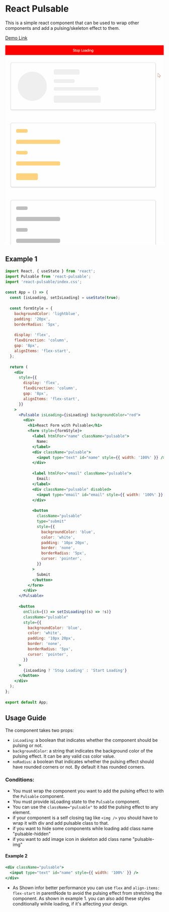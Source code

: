 # React Pulsable

This is a simple react component that can be used to wrap other components and add a pulsing/skeleton effect to them.

[Demo Link](https://k7fdzw.csb.app/)

![Demo Image](./screenshot.gif)

## Example 1

```jsx
import React, { useState } from 'react';
import Pulsable from 'react-pulsable';
import 'react-pulsable/index.css';

const App = () => {
  const [isLoading, setIsLoading] = useState(true);

  const formStyle = {
    backgroundColor: 'lightblue',
    padding: '20px',
    borderRadius: '5px',

    display: 'flex',
    flexDirection: 'column',
    gap: '8px',
    alignItems: 'flex-start',
  };

  return (
    <div
      style={{
        display: 'flex',
        flexDirection: 'column',
        gap: '8px',
        alignItems: 'flex-start',
      }}
    >
      <Pulsable isLoading={isLoading} backgroundColor="red">
        <div>
          <h1>React Form with Pulsable</h1>
          <form style={formStyle}>
            <label htmlFor="name" className="pulsable">
              Name:
            </label>
            <div className="pulsable">
              <input type="text" id="name" style={{ width: '100%' }} />
            </div>

            <label htmlFor="email" className="pulsable">
              Email:
            </label>
            <div className="pulsable" disabled>
              <input type="email" id="email" style={{ width: '100%' }} />
            </div>

            <button
              className="pulsable"
              type="submit"
              style={{
                backgroundColor: 'blue',
                color: 'white',
                padding: '10px 20px',
                border: 'none',
                borderRadius: '5px',
                cursor: 'pointer',
              }}
            >
              Submit
            </button>
          </form>
        </div>
      </Pulsable>

      <button
        onClick={() => setIsLoading((s) => !s)}
        className="pulsable"
        style={{
          backgroundColor: 'blue',
          color: 'white',
          padding: '10px 20px',
          border: 'none',
          borderRadius: '5px',
          cursor: 'pointer',
        }}
      >
        {isLoading ? 'Stop Loading' : 'Start Loading'}
      </button>
    </div>
  );
};

export default App;
```

## Usage Guide

The component takes two props:
- `isLoading`: a boolean that indicates whether the component should be pulsing or not.
- `backgroundColor`: a string that indicates the background color of the pulsing effect. It can be any valid css color value.
- `noRadius`: a boolean that indicates whether the pulsing effect should have rounded corners or not. By default it has rounded corners.


### Conditions:

- You must wrap the component you want to add the pulsing effect to with the `Pulsable` component.
- You must provide isLoading state to the `Pulsable` component.
- You can use the `className="pulsable"` to add the pulsing effect to any element.
- if your component is a self closing tag like `<img />` you should have to wrap it with div and add pulsable class to that. 
- if you want to hide some components while loading add class name "pulsable-hidden"
- if you want to add image icon in skeleton add class name "pulsable-img"

#### Example 2

```jsx
<div className="pulsable">
  <input type="text" id="name" style={{ width: '100%' }} />
</div>
```

- As Shown infor better performance you can use `flex` and  `align-items: flex-start` in parentNode to avoid the pulsing effect from stretching the component. As shown in example 1. you can also add these styles conditionally wihile loading, if it's affecting your design.

